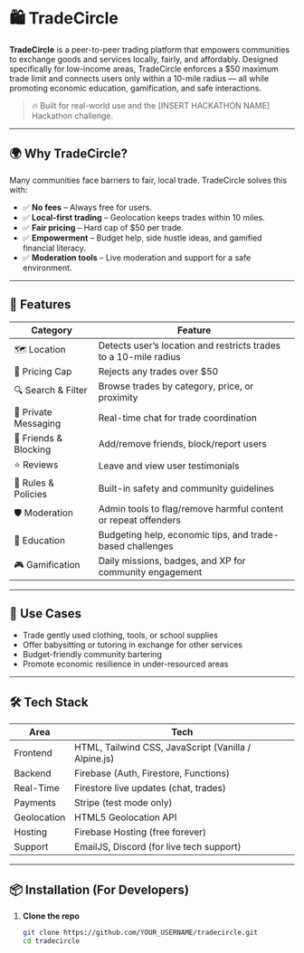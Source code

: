 # 🛍️ TradeCircle

**TradeCircle** is a peer-to-peer trading platform that empowers communities to exchange goods and services locally, fairly, and affordably. Designed specifically for low-income areas, TradeCircle enforces a $50 maximum trade limit and connects users only within a 10-mile radius — all while promoting economic education, gamification, and safe interactions.

> 🔥 Built for real-world use and the [INSERT HACKATHON NAME] Hackathon challenge.

---

## 🌍 Why TradeCircle?

Many communities face barriers to fair, local trade. TradeCircle solves this with:

- ✅ **No fees** – Always free for users.
- ✅ **Local-first trading** – Geolocation keeps trades within 10 miles.
- ✅ **Fair pricing** – Hard cap of $50 per trade.
- ✅ **Empowerment** – Budget help, side hustle ideas, and gamified financial literacy.
- ✅ **Moderation tools** – Live moderation and support for a safe environment.

---

## 🚀 Features

| Category | Feature |
|---------|---------|
| 🗺️ Location | Detects user’s location and restricts trades to a 10-mile radius |
| 💸 Pricing Cap | Rejects any trades over $50 |
| 🔍 Search & Filter | Browse trades by category, price, or proximity |
| 💬 Private Messaging | Real-time chat for trade coordination |
| 👥 Friends & Blocking | Add/remove friends, block/report users |
| ⭐ Reviews | Leave and view user testimonials |
| 📜 Rules & Policies | Built-in safety and community guidelines |
| 🛡️ Moderation | Admin tools to flag/remove harmful content or repeat offenders |
| 🧠 Education | Budgeting help, economic tips, and trade-based challenges |
| 🎮 Gamification | Daily missions, badges, and XP for community engagement |

---

## 🎯 Use Cases

- Trade gently used clothing, tools, or school supplies
- Offer babysitting or tutoring in exchange for other services
- Budget-friendly community bartering
- Promote economic resilience in under-resourced areas

---

## 🛠️ Tech Stack

| Area        | Tech |
|-------------|------|
| Frontend    | HTML, Tailwind CSS, JavaScript (Vanilla / Alpine.js) |
| Backend     | Firebase (Auth, Firestore, Functions) |
| Real-Time   | Firestore live updates (chat, trades) |
| Payments    | Stripe (test mode only) |
| Geolocation | HTML5 Geolocation API |
| Hosting     | Firebase Hosting (free forever) |
| Support     | EmailJS, Discord (for live tech support) |

---

## 📦 Installation (For Developers)

1. **Clone the repo**
   ```bash
   git clone https://github.com/YOUR_USERNAME/tradecircle.git
   cd tradecircle

